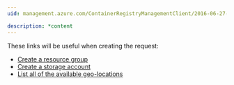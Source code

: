 ```yaml
---
uid: management.azure.com/ContainerRegistryManagementClient/2016-06-27-preview/Registries_CreateOrUpdate

description: *content
---
```


These links will be useful when creating the request:

- [Create a resource group](../../docs-ref-autogen/resources/resourcegroups.json#ResourceGroups_CreateOrUpdate)
- [Create a storage account](../../docs-ref-autogen/storagerp/storageaccounts.json#StorageAccounts_Create)
- [List all of the available geo-locations](../../docs-ref-autogen/resources/subscriptions.json#Subscriptions_ListLocations)


